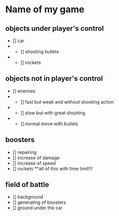 # Name of my game
## objects under player's control
- [] car
- - [] shooting bullets
- - [] rockets
## objects not in player's control
- [] enemies
- - [] fast but weak and without shooting action
- - [] slow but with great shooting
- - [] normal move with bullets
## boosters
- [] repairing
- [] increase of damage
- [] increase of speed
- [] rockets
**all of this with time limit!!!
## field of battle
- [] background
- [] generating of boosters
- [] ground under the car